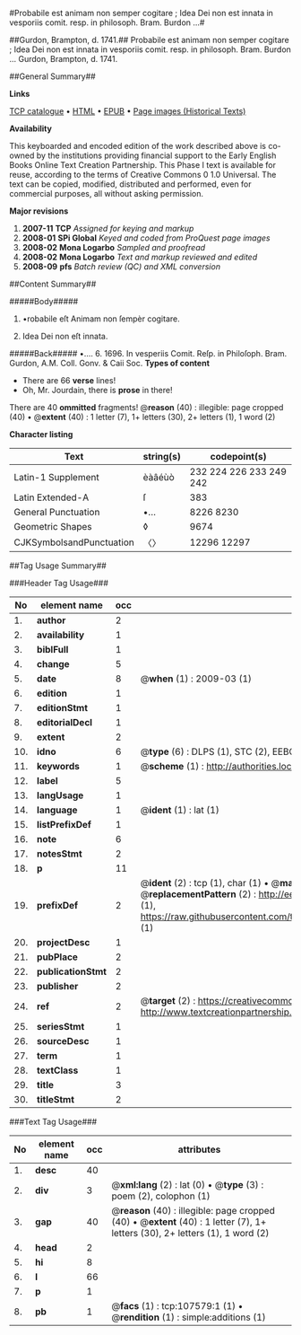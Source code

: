 #Probabile est animam non semper cogitare ; Idea Dei non est innata in vesporiis comit. resp. in philosoph. Bram. Burdon ...#

##Gurdon, Brampton, d. 1741.##
Probabile est animam non semper cogitare ; Idea Dei non est innata in vesporiis comit. resp. in philosoph. Bram. Burdon ...
Gurdon, Brampton, d. 1741.

##General Summary##

**Links**

[TCP catalogue](http://www.ota.ox.ac.uk/tcp/)  • 
[HTML](http://tei.it.ox.ac.uk/tcp/Texts-HTML/free/A42/A42342.html)  • 
[EPUB](http://tei.it.ox.ac.uk/tcp/Texts-EPUB/free/A42/A42342.epub) • 
[Page images (Historical Texts)](https://data.historicaltexts.jisc.ac.uk/view?pubId=eebo-18424160e&pageId=eebo-18424160e-107579-1)

**Availability**

This keyboarded and encoded edition of the
	       work described above is co-owned by the institutions
	       providing financial support to the Early English Books
	       Online Text Creation Partnership. This Phase I text is
	       available for reuse, according to the terms of Creative
	       Commons 0 1.0 Universal. The text can be copied,
	       modified, distributed and performed, even for
	       commercial purposes, all without asking permission.

**Major revisions**

1. __2007-11__ __TCP__ *Assigned for keying and markup*
1. __2008-01__ __SPi Global__ *Keyed and coded from ProQuest page images*
1. __2008-02__ __Mona Logarbo__ *Sampled and proofread*
1. __2008-02__ __Mona Logarbo__ *Text and markup reviewed and edited*
1. __2008-09__ __pfs__ *Batch review (QC) and XML conversion*

##Content Summary##

#####Body#####

1. •robabile eſt Animam non ſempèr cogitare.

1. Idea Dei non eſt innata.

#####Back#####
•…. 6. 1696. In vesperiis Comit. Reſp. in Philoſoph. Bram. Gurdon, A.M. Coll. Gonv. & Caii Soc.
**Types of content**

  * There are 66 **verse** lines!
  * Oh, Mr. Jourdain, there is **prose** in there!

There are 40 **ommitted** fragments! 
 @__reason__ (40) : illegible: page cropped (40)  •  @__extent__ (40) : 1 letter (7), 1+ letters (30), 2+ letters (1), 1 word (2)

**Character listing**


|Text|string(s)|codepoint(s)|
|---|---|---|
|Latin-1 Supplement|èàâéùò|232 224 226 233 249 242|
|Latin Extended-A|ſ|383|
|General Punctuation|•…|8226 8230|
|Geometric Shapes|◊|9674|
|CJKSymbolsandPunctuation|〈〉|12296 12297|

##Tag Usage Summary##

###Header Tag Usage###

|No|element name|occ|attributes|
|---|---|---|---|
|1.|__author__|2||
|2.|__availability__|1||
|3.|__biblFull__|1||
|4.|__change__|5||
|5.|__date__|8| @__when__ (1) : 2009-03 (1)|
|6.|__edition__|1||
|7.|__editionStmt__|1||
|8.|__editorialDecl__|1||
|9.|__extent__|2||
|10.|__idno__|6| @__type__ (6) : DLPS (1), STC (2), EEBO-CITATION (1), OCLC (1), VID (1)|
|11.|__keywords__|1| @__scheme__ (1) : http://authorities.loc.gov/ (1)|
|12.|__label__|5||
|13.|__langUsage__|1||
|14.|__language__|1| @__ident__ (1) : lat (1)|
|15.|__listPrefixDef__|1||
|16.|__note__|6||
|17.|__notesStmt__|2||
|18.|__p__|11||
|19.|__prefixDef__|2| @__ident__ (2) : tcp (1), char (1)  •  @__matchPattern__ (2) : ([0-9\-]+):([0-9IVX]+) (1), (.+) (1)  •  @__replacementPattern__ (2) : http://eebo.chadwyck.com/downloadtiff?vid=$1&page=$2 (1), https://raw.githubusercontent.com/textcreationpartnership/Texts/master/tcpchars.xml#$1 (1)|
|20.|__projectDesc__|1||
|21.|__pubPlace__|2||
|22.|__publicationStmt__|2||
|23.|__publisher__|2||
|24.|__ref__|2| @__target__ (2) : https://creativecommons.org/publicdomain/zero/1.0/ (1), http://www.textcreationpartnership.org/docs/. (1)|
|25.|__seriesStmt__|1||
|26.|__sourceDesc__|1||
|27.|__term__|1||
|28.|__textClass__|1||
|29.|__title__|3||
|30.|__titleStmt__|2||


###Text Tag Usage###

|No|element name|occ|attributes|
|---|---|---|---|
|1.|__desc__|40||
|2.|__div__|3| @__xml:lang__ (2) : lat (0)  •  @__type__ (3) : poem (2), colophon (1)|
|3.|__gap__|40| @__reason__ (40) : illegible: page cropped (40)  •  @__extent__ (40) : 1 letter (7), 1+ letters (30), 2+ letters (1), 1 word (2)|
|4.|__head__|2||
|5.|__hi__|8||
|6.|__l__|66||
|7.|__p__|1||
|8.|__pb__|1| @__facs__ (1) : tcp:107579:1 (1)  •  @__rendition__ (1) : simple:additions (1)|
